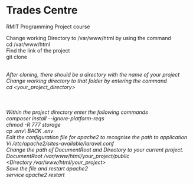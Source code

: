 # Trades Centre
RMIT Programming Project course

Change working Directory to /var/www/html by using the command <br>
cd /var/www/html<br>
Find the link of the project	<br>
git clone <address of project goes here><br>
After cloning, there should be a directory with the name of your project<br>
Change working directory to that folder by entering the command <br>
cd <your_project_directory><br>
<br>
<br>
<br>
Within the project directory enter the following commands <br>
composer install --ignore-platform-reqs<br>
chmod -R 777 storage<br>
cp .env\ BACK .env<br>
Edit the configuration file for apache2 to recognise the path to application<br>
Vi /etc/apache2/sites-available/laravel.conf<br>
Change the path of DocumentRoot and Directory to your current project.<br>
 DocumentRoot /var/www/html/your_project/public<br>
<Directory /var/www/html/your_project><br>
Save the file and restart apache2 <br>
service apache2 restart<br>
